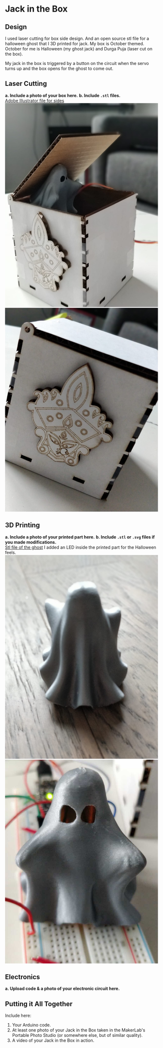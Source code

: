 # Jack in the Box

## Design

I used laser cutting for box side design. And an open source stl file for a halloween ghost that I 3D printed for jack. 
My box is October themed. October for me is Halloween (my ghost jack) and Durga Puja (laser cut on the box). 

My jack in the box is triggered by a button on the circuit when the servo turns up and the box opens for the ghost to come out.

## Laser Cutting

**a. Include a photo of your box here.**
**b. Include `.stl` files.**
<br>
[Adobe Illustrator file for sides](./Durga.ai)
<br>
![My Box](./box1.jpeg)
![My Box](./box2.jpeg)


## 3D Printing

**a. Include a photo of your printed part here.**
**b. Include `.stl` or `.svg` files if you made modifications.**
<br>
[Stl file of the ghost](./gtl_ghost_redone.STL)
I added an LED inside the printed part for the Halloween feels. 
![My Box](./back.jpeg)
![My Box](./front.jpeg)

## Electronics

**a. Upload code & a photo of your electronic circuit here.**

## Putting it All Together

Include here:
1. Your Arduino code.
1. At least one photo of your Jack in the Box taken in the MakerLab's Portable Photo Studio (or somewhere else, but of similar quality).
1. A video of your Jack in the Box in action.
